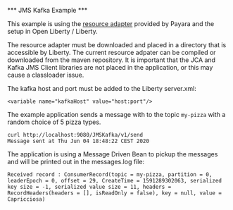 *** JMS Kafka Example ***

This example is using the [resource adapter](https://github.com/payara/Cloud-Connectors/tree/master/Kafka) provided by Payara and the setup in Open Liberty / Liberty.  

The resource adapter must be downloaded and placed in a directory that is accessible by Liberty.  The current resource adpater can be compiled or downloaded from the maven repository.  It is important that the JCA and Kafka JMS Client libraries are not placed in the application, or this may cause a classloader issue.

The kafka host and port must be added to the Liberty server.xml:

```
<variable name="kafkaHost" value="host:port"/>
```

The example application sends a message with to the topic `my-pizza` with a random choice of 5 pizza types.

```
curl http://localhost:9080/JMSKafka/v1/send
Message sent at Thu Jun 04 18:48:22 CEST 2020
```

The application is using a Message Driven Bean to pickup the messages and will be printed out in the messages.log file:

```
Received record : ConsumerRecord(topic = my-pizza, partition = 0, leaderEpoch = 0, offset = 29, CreateTime = 1591289302063, serialized key size = -1, serialized value size = 11, headers = RecordHeaders(headers = [], isReadOnly = false), key = null, value = Capricciosa)
```